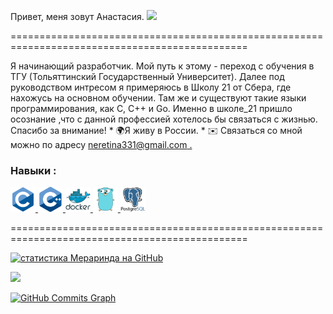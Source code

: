 Привет, меня зовут Анастасия. ![](https://user-images.githubusercontent.com/18350557/176309783-0785949b-9127-417c-8b55-ab5a4333674e.gif) 

=============================================================================================== 

Я начинающий разработчик. Мой путь к этому - переход с обучения в ТГУ (Тольяттинский Государственный Университет). Далее под руководством интресом я примеряюсь в Школу 21 от Сбера, где нахожусь на основном обучении. Там же и существуют такие языки программирования, как C, C++ и Go. Именно в школе\_21 пришло осознание ,что с данной профессией хотелось бы связаться с жизнью. Спасибо за внимание! * 🌍Я живу в России. * ✉️ Связаться со мной можно по адресу [neretina331@gmail.com .](mailto:neretina331@gmail.com)[](mailto:neretina331@gmail.com)

<!-- ### Навыки -->


<!-- <h3 align="center">A passionate frontend developer from India</h3> -->

<!-- <h3 align="left">Connect with me:</h3>
<p align="left">
</p> -->

<h3 align="left">Навыки :</h3>
<p align="left"> <a href="https://www.cprogramming.com/" target="_blank" rel="noreferrer"> <img src="https://raw.githubusercontent.com/devicons/devicon/master/icons/c/c-original.svg" alt="c" width="40" height="40"/> </a> <a href="https://www.w3schools.com/cpp/" target="_blank" rel="noreferrer"> <img src="https://raw.githubusercontent.com/devicons/devicon/master/icons/cplusplus/cplusplus-original.svg" alt="cplusplus" width="40" height="40"/> </a> <a href="https://www.docker.com/" target="_blank" rel="noreferrer"> <img src="https://raw.githubusercontent.com/devicons/devicon/master/icons/docker/docker-original-wordmark.svg" alt="docker" width="40" height="40"/> </a> <a href="https://golang.org" target="_blank" rel="noreferrer"> <img src="https://raw.githubusercontent.com/devicons/devicon/master/icons/go/go-original.svg" alt="go" width="40" height="40"/> </a> <a href="https://www.postgresql.org" target="_blank" rel="noreferrer"> <img src="https://raw.githubusercontent.com/devicons/devicon/master/icons/postgresql/postgresql-original-wordmark.svg" alt="postgresql" width="40" height="40"/> </a> </p>


=============================================================================================== 

<!-- ### Значки -->

<!-- <b>Моя статистика GitHub</b> -->

<a href="http://www.github.com/merarynd"><img src="https://github-readme-stats.vercel.app/api?username=merarynd&show_icons=true&hide=&count_private=true&title_color=0891b2&text_color =ffffff&icon_color=0891b2&bg_color=1c1917&hide_border=true&show_icons=true" alt="статистика Мераринда на GitHub" /></a>


<a href="http://www.github.com/merarynd"><img src="https://github-readme-streak-stats.herokuapp.com/?user=merarynd&stroke=ffffff&background=1c1917&ring=0891b2&fire= 0891b2&currStreakNum=ffffff&currStreakLabel=0891b2&sideNums=ffffff&sideLabels=ffffff&dates=ffffff&hide_border=true" /></a>


<a href="http://www.github.com/merarynd"><img src="https://github-readme-activity-graph.cycl.app/graph?username=merarynd&bg_color=1c1917&color=ffffff&line=0891b2&point =ffffff&area_color=1c1917&area=true&hide_border=true&custom_title=GitHub%20Commits%20Graph" alt="GitHub Commits Graph" /></a>